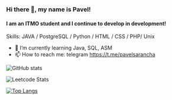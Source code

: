 ### Hi there 👋, my name is Pavel!
#### I am an ITMO student and I continue to develop in development!

Skills: JAVA / PostgreSQL / Python / HTML / CSS / PHP/ Unix

- 🌱 I’m currently learning Java, SQL, ASM 
- 📫 How to reach me: telegram https://t.me/pavelsarancha 


![GitHub stats](https://github-readme-stats.vercel.app/api?username=PaulLocust&theme=great-gatsby&show_icons=true) 

![Leetcode Stats](https://leetcard.jacoblin.cool/PaulLocust?ext=activity)

[![Top Langs](https://github-readme-stats.vercel.app/api/top-langs/?username=PaulLocust&theme=greate-gatsby)](https://github.com/anuraghazra/github-readme-stats)
